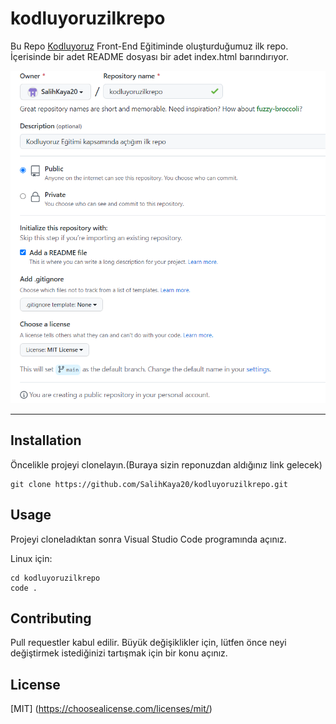 # kodluyoruzilkrepo


Bu Repo [Kodluyoruz](https://kodluyoruz.org/tr/kodluyoruz/) 
Front-End Eğitiminde oluşturduğumuz
ilk repo. İçerisinde bir adet README dosyası bir adet index.html barındırıyor.

![Image](https://github.com/SalihKaya20/kodluyoruzilkrepo/blob/main/image/repo.png)

---


## Installation 

Öncelikle projeyi clonelayın.(Buraya sizin reponuzdan aldığınız link gelecek)

```
git clone https://github.com/SalihKaya20/kodluyoruzilkrepo.git
```


## Usage 


Projeyi cloneladıktan sonra Visual Studio Code programında açınız.

Linux için:

```
cd kodluyoruzilkrepo
code .
```


## Contributing 

Pull requestler kabul edilir. Büyük değişiklikler için, lütfen önce neyi değiştirmek
istediğinizi tartışmak için bir konu açınız.



## License

[MIT] (https://choosealicense.com/licenses/mit/)




